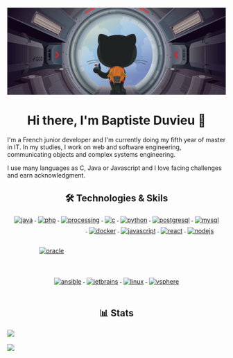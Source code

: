 ![](header.png)

<h1 align="center">Hi there, I'm Baptiste Duvieu 👋</h1>

I'm a French junior developer and I'm currently doing my fifth year of master in IT. In my studies, I work on web and software engineering, communicating objects and complex systems engineering.

I use many languages as C, Java or Javascript and I love facing challenges and earn acknowledgment.

<h2 align="center">🛠 Technologies & Skils</h2>

<div align="center">
    <a href="">
        <img src="https://cdn.jsdelivr.net/gh/devicons/devicon/icons/java/java-original.svg"
            alt="java" width="45" height="45" style="vertical-align:top; margin:4px;">
    </a>
    <a href="">
        <img src="https://cdn.jsdelivr.net/gh/devicons/devicon/icons/php/php-original.svg"
            alt="php" width="45" height="45" style="vertical-align:top; margin:4px;">
    </a>
    <a href="">
        <img src="https://cdn.jsdelivr.net/gh/devicons/devicon/icons/processing/processing-original.svg"
            alt="processing" width="45" height="45" style="vertical-align:top; margin:4px;">
    </a>
    <a href="">
        <img src="https://cdn.jsdelivr.net/gh/devicons/devicon/icons/c/c-original.svg"
            alt="c" width="45" height="45" style="vertical-align:top; margin:4px;">
    </a>
    <a href="">
        <img src="https://cdn.jsdelivr.net/gh/devicons/devicon/icons/python/python-original.svg"
            alt="python" width="45" height="45" style="vertical-align:top; margin:4px;">
    </a>
    <a href="">
        <img src="https://cdn.jsdelivr.net/gh/devicons/devicon/icons/postgresql/postgresql-original-wordmark.svg"
            alt="postgresql" width="45" height="45" style="vertical-align:top; margin:4px;">
    </a>
    <a href="">
        <img src="https://cdn.jsdelivr.net/gh/devicons/devicon/icons/mysql/mysql-original-wordmark.svg"
            alt="mysql" width="45" height="45" style="vertical-align:top; margin:4px;">
    </a>
    <a href="">
        <img src="https://cdn.jsdelivr.net/gh/devicons/devicon/icons/oracle/oracle-original.svg"
            alt="oracle" height="54" alt="oracle" style="vertical-align:top; margin:50px">
    </a>
    <a href="https://hub.docker.com/">
        <img src="https://cdn.jsdelivr.net/gh/devicons/devicon/icons/docker/docker-original-wordmark.svg" width="54"
            alt="docker" width="45" height="45" style="vertical-align:top; margin:4px;">
    </a>
    <a href="">
        <img src="https://cdn.jsdelivr.net/gh/devicons/devicon/icons/javascript/javascript-original.svg" width="54"
            alt="javascript" width="45" height="45" style="vertical-align:top; margin:4px;">
    </a>
    <a href="">
        <img src="https://cdn.jsdelivr.net/gh/devicons/devicon/icons/react/react-original.svg"
            alt="react" width="45" height="45" style="vertical-align:top; margin:4px;">
    </a>
    <a href="">
        <img src="https://cdn.jsdelivr.net/gh/devicons/devicon/icons/nodejs/nodejs-original.svg"
            alt="nodejs" width="45" height="45" style="vertical-align:top; margin:4px;">
    </a>
    <a href="">
        <img src="https://cdn.jsdelivr.net/gh/devicons/devicon/icons/ansible/ansible-original.svg"
            alt="ansible" width="45" height="45" style="vertical-align:top; margin:4px;">
    </a>
    <a href="">
        <img src="https://cdn.jsdelivr.net/gh/devicons/devicon/icons/jetbrains/jetbrains-original.svg"
            alt="jetbrains" width="45" height="45" style="vertical-align:top; margin:4px;">
    </a>
    <a href="">
        <img src="https://cdn.jsdelivr.net/gh/devicons/devicon/icons/linux/linux-original.svg"
            alt="linux" width="45" height="45" style="vertical-align:top; margin:4px;">
    </a>
    <a href="">
        <img src="https://cdn.jsdelivr.net/gh/devicons/devicon/icons/vsphere/vsphere-original-wordmark.svg"
            alt="vsphere" width="45" height="45" style="vertical-align:top; margin:4px;">
    </a>
</div>

<br/>

<h2 align="center">📊 Stats</h2>

![](https://github-readme-stats.vercel.app/api/top-langs/?username=db200253&theme=blueberry&hide_border=true&layout=compact)

![](https://github-readme-stats.vercel.app/api?username=db200253&show_icons=true&theme=blueberry&hide_border=true&include_all_commits=false&count_private=false&layout=compact)
